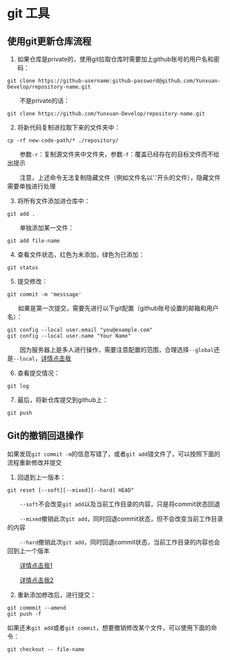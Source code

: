 # git 工具

## 使用git更新仓库流程

1. 如果仓库是private的，使用git拉取仓库时需要加上github账号的用户名和密码：

```shell
git clone https://github-username:github-password@github.com/Yunxuan-Develop/repository-name.git
```

&emsp; &ensp;&nbsp;不是private的话：

```shell
git clone https://github.com/Yunxuan-Develop/repository-name.git
```

2. 将新代码复制进拉取下来的文件夹中：

```shell
cp -rf new-code-path/* ./repository/
```

&emsp; &ensp;&nbsp;参数`-r`：复制源文件夹中文件夹，参数`-f`：覆盖已经存在的目标文件而不给出提示

&emsp; &ensp;&nbsp;注意，上述命令无法复制隐藏文件（例如文件名以'.'开头的文件），隐藏文件需要单独进行处理

3. 将所有文件添加进仓库中：

```shell
git add .
```

&emsp; &ensp;&nbsp;单独添加某一文件：

```shell
git add file-name
```

4. 查看文件状态，红色为未添加，绿色为已添加：

```shell
git status
```

5. 提交修改：

```shell
git commit -m 'messsage'
```

&emsp; &ensp;如果是第一次提交，需要先进行以下git配置（github账号设置的邮箱和用户名）：

```shell
git config --local user.email "you@example.com"
git config --local user.name "Your Name"
```

&emsp; &ensp;&nbsp;因为服务器上是多人进行操作，需要注意配置的范围，合理选择`--global`还是`--local`，[详情点击我](https://blog.csdn.net/qq_29827369/article/details/106294460)

6. 查看提交情况：

```shell
git log
```

7. 最后，将新仓库提交到github上：

```shell
git push
```

## Git的撤销回退操作

如果发现`git commit -m`的信息写错了，或者`git add`错文件了，可以按照下面的流程重新修改并提交

1. 回退到上一版本：

```shell
git reset [--soft][--mixed][--hard] HEAD^
```

&emsp; &ensp; `--soft`不会改变`git add`以及当前工作目录的内容，只是将commit状态回退

&emsp; &ensp;&nbsp;`--mixed`撤销此次`git add`，同时回退commit状态，但不会改变当前工作目录的内容

&emsp; &ensp; `--hard`撤销此次`git add`，同时回退commit状态，当前工作目录的内容也会回到上一个版本

&emsp; &ensp;&nbsp;[详情点击我1](https://www.jianshu.com/p/c6927e80a01d)

&emsp; &ensp;&nbsp;[详情点击我2](https://www.runoob.com/git/git-reset.html)

2. 重新添加修改后，进行提交：

```shell
git commmit --amend
git push -f
```

如果还未`git add`或者`git commit`，想要撤销修改某个文件，可以使用下面的命令：
```shell
git checkout -- file-name
```
